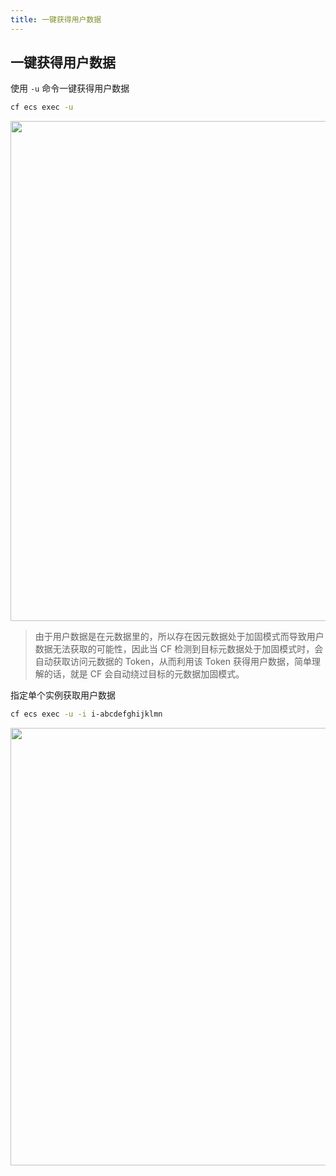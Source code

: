 ```yaml
---
title: 一键获得用户数据
---
```


## 一键获得用户数据

使用 `-u` 命令一键获得用户数据

```bash
cf ecs exec -u
```

   <img width="800" src="/img/1656604217.png">

> 由于用户数据是在元数据里的，所以存在因元数据处于加固模式而导致用户数据无法获取的可能性，因此当 CF 检测到目标元数据处于加固模式时，会自动获取访问元数据的 Token，从而利用该 Token 获得用户数据，简单理解的话，就是 CF 会自动绕过目标的元数据加固模式。

指定单个实例获取用户数据

```bash
cf ecs exec -u -i i-abcdefghijklmn
```

   <img width="700" src="/img/1656604327.png">

<Vssue />

<script>
export default {
    mounted () {
      this.$page.lastUpdated = "2022年6月30日"
    }
  }
</script>